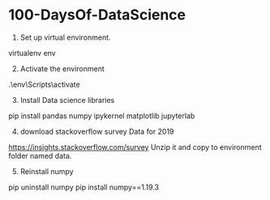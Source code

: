 # 100-DaysOf-DataScience

1. Set up virtual environment.

virtualenv env

2. Activate the environment

 .\env\Scripts\activate

3. Install Data science libraries

pip install pandas numpy ipykernel matplotlib jupyterlab

4. download stackoverflow survey Data for 2019

https://insights.stackoverflow.com/survey
Unzip it and copy to environment folder named data.

5. Reinstall numpy

pip uninstall numpy
pip install numpy==1.19.3
